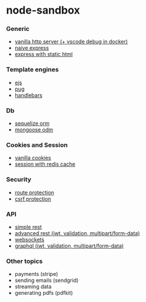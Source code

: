 # node-sandbox

### Generic

- [vanilla http server (+ vscode debug in docker)](vanilla-http/)
- [naive express](express-js/)
- [express with static html](express-html/)

### Template engines

- [ejs](template-ejs/)
- [pug](template-pug/)
- [handlebars](template-handlebars/)

### Db

- [sequelize orm](sequelize-orm/)
- [mongoose odm](mongoose-odm/)

### Cookies and Session

- [vanilla cookies](express-cookie/)
- [session with redis cache](express-session/)

### Security

- [route protection](security-route/)
- [csrf protection](security-csrf/)

### API

- [simple rest](api-rest/)
- [advanced rest (jwt, validation, multipart/form-data)](api-rest-jwt/)
- [websockets](api-websockets/)
- [graphql (jwt, validation, multipart/form-data)](api-graphql/)

### Other topics

- payments (stripe)
- sending emails (sendgrid)
- streaming data
- generating pdfs (pdfkit)